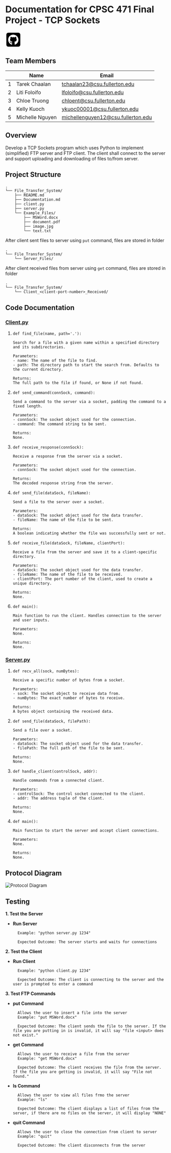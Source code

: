 # Documentation for CPSC 471 Final Project - TCP Sockets

[<svg xmlns="http://www.w3.org/2000/svg" height="50" width="50" viewBox="0 0 448 512"><path d="M448 96c0-35.3-28.7-64-64-64H64C28.7 32 0 60.7 0 96V416c0 35.3 28.7 64 64 64H384c35.3 0 64-28.7 64-64V96zM265.8 407.7c0-1.8 0-6 .1-11.6c.1-11.4 .1-28.8 .1-43.7c0-15.6-5.2-25.5-11.3-30.7c37-4.1 76-9.2 76-73.1c0-18.2-6.5-27.3-17.1-39c1.7-4.3 7.4-22-1.7-45c-13.9-4.3-45.7 17.9-45.7 17.9c-13.2-3.7-27.5-5.6-41.6-5.6s-28.4 1.9-41.6 5.6c0 0-31.8-22.2-45.7-17.9c-9.1 22.9-3.5 40.6-1.7 45c-10.6 11.7-15.6 20.8-15.6 39c0 63.6 37.3 69 74.3 73.1c-4.8 4.3-9.1 11.7-10.6 22.3c-9.5 4.3-33.8 11.7-48.3-13.9c-9.1-15.8-25.5-17.1-25.5-17.1c-16.2-.2-1.1 10.2-1.1 10.2c10.8 5 18.4 24.2 18.4 24.2c9.7 29.7 56.1 19.7 56.1 19.7c0 9 .1 21.7 .1 30.6c0 4.8 .1 8.6 .1 10c0 4.3-3 9.5-11.5 8C106 393.6 59.8 330.8 59.8 257.4c0-91.8 70.2-161.5 162-161.5s166.2 69.7 166.2 161.5c.1 73.4-44.7 136.3-110.7 158.3c-8.4 1.5-11.5-3.7-11.5-8zm-90.5-54.8c-.2-1.5 1.1-2.8 3-3.2c1.9-.2 3.7 .6 3.9 1.9c.3 1.3-1 2.6-3 3c-1.9 .4-3.7-.4-3.9-1.7zm-9.1 3.2c-2.2 .2-3.7-.9-3.7-2.4c0-1.3 1.5-2.4 3.5-2.4c1.9-.2 3.7 .9 3.7 2.4c0 1.3-1.5 2.4-3.5 2.4zm-14.3-2.2c-1.9-.4-3.2-1.9-2.8-3.2s2.4-1.9 4.1-1.5c2 .6 3.3 2.1 2.8 3.4c-.4 1.3-2.4 1.9-4.1 1.3zm-12.5-7.3c-1.5-1.3-1.9-3.2-.9-4.1c.9-1.1 2.8-.9 4.3 .6c1.3 1.3 1.8 3.3 .9 4.1c-.9 1.1-2.8 .9-4.3-.6zm-8.5-10c-1.1-1.5-1.1-3.2 0-3.9c1.1-.9 2.8-.2 3.7 1.3c1.1 1.5 1.1 3.3 0 4.1c-.9 .6-2.6 0-3.7-1.5zm-6.3-8.8c-1.1-1.3-1.3-2.8-.4-3.5c.9-.9 2.4-.4 3.5 .6c1.1 1.3 1.3 2.8 .4 3.5c-.9 .9-2.4 .4-3.5-.6zm-6-6.4c-1.3-.6-1.9-1.7-1.5-2.6c.4-.6 1.5-.9 2.8-.4c1.3 .7 1.9 1.8 1.5 2.6c-.4 .9-1.7 1.1-2.8 .4z"/></svg>](https://github.com/tarekchaalan/File-Transfer-System)

## Team Members

|     | Name            | Email                              |
| --- | --------------- | ---------------------------------- |
| 1   | Tarek Chaalan   | tchaalan23@csu.fullerton.edu       |
| 2   | Liti Foloifo    | lfoloifo@csu.fullerton.edu         |
| 3   | Chloe Truong    | chloent@csu.fullerton.edu          |
| 4   | Kelly Kuoch     | ykuoc00001@csu.fullerton.edu       |
| 5   | Michelle Nguyen | michellenguyen12@csu.fullerton.edu |

## Overview

Develop a TCP Sockets program which uses Python to implement (simplified) FTP server and FTP client. The client shall connect to the server and support uploading and downloading of files to/from server.

## Project Structure

```
.
└── File_Transfer_System/
    ├── README.md
    ├── Documentation.md
    ├── client.py
    ├── server.py
    └── Example_Files/
        ├── MSWord.docx
        ├── document.pdf
        ├── image.jpg
        └── text.txt
```

After client sent files to server using `put` command, files are stored in folder

```
.
└── File_Transfer_System/
    └── Server_Files/
```

After client received files from server using `get` command, files are stored in folder

```
.
└── File_Transfer_System/
    └── Client_<client-port-number>_Received/
```

## Code Documentation

### [Client.py](https://github.com/tarekchaalan/File-Transfer-System/blob/main/client.py)

1.  ```
    def find_file(name, path='.'):

    Search for a file with a given name within a specified directory and its subdirectories.

    Parameters:
    - name: The name of the file to find.
    - path: The directory path to start the search from. Defaults to the current directory.

    Returns:
    The full path to the file if found, or None if not found.
    ```

2.  ```
    def send_command(connSock, command):

    Send a command to the server via a socket, padding the command to a fixed length.

    Parameters:
    - connSock: The socket object used for the connection.
    - command: The command string to be sent.

    Returns:
    None.
    ```

3.  ```
    def receive_response(connSock):

    Receive a response from the server via a socket.

    Parameters:
    - connSock: The socket object used for the connection.

    Returns:
    The decoded response string from the server.
    ```

4.  ```
    def send_file(dataSock, fileName):

    Send a file to the server over a socket.

    Parameters:
    - dataSock: The socket object used for the data transfer.
    - fileName: The name of the file to be sent.

    Returns:
    A boolean indicating whether the file was successfully sent or not.
    ```

5.  ```
    def receive_file(dataSock, fileName, clientPort):

    Receive a file from the server and save it to a client-specific directory.

    Parameters:
    - dataSock: The socket object used for the data transfer.
    - fileName: The name of the file to be received.
    - clientPort: The port number of the client, used to create a unique directory.

    Returns:
    None.
    ```

6.  ```
    def main():

    Main function to run the client. Handles connection to the server and user inputs.

    Parameters:
    None.

    Returns:
    None.
    ```

### [Server.py](https://github.com/tarekchaalan/File-Transfer-System/blob/main/server.py)

1.  ```
    def recv_all(sock, numBytes):

    Receive a specific number of bytes from a socket.

    Parameters:
    - sock: The socket object to receive data from.
    - numBytes: The exact number of bytes to receive.

    Returns:
    A bytes object containing the received data.
    ```

2.  ```
    def send_file(dataSock, filePath):

    Send a file over a socket.

    Parameters:
    - dataSock: The socket object used for the data transfer.
    - filePath: The full path of the file to be sent.

    Returns:
    None.
    ```

3.  ```
    def handle_client(controlSock, addr):

    Handle commands from a connected client.

    Parameters:
    - controlSock: The control socket connected to the client.
    - addr: The address tuple of the client.

    Returns:
    None.
    ```

4.  ```
    def main():

    Main function to start the server and accept client connections.

    Parameters:
    None.

    Returns:
    None.
    ```

## Protocol Diagram

![Protocol Diagram](https://i.imgur.com/R6DfL1W.png)

## Testing

**1. Test the Server**

- **Run Server**

        Example: "python server.py 1234"

        Expected Outcome: The server starts and waits for connections

**2. Test the Client**

- **Run Client**

        Example: "python client.py 1234"

        Expected Outcome: The client is connecting to the server and the user is prompted to enter a command

**3. Test FTP Commands**

- **put Command**

        Allows the user to insert a file into the server
        Example: "put MSWord.docx"

        Expected Outcome: The client sends the file to the server. If the file you are putting in is invalid, it will say "file <input> does not exist."

- **get Command**

        Allows the user to receive a file from the server
        Example: "get MSWord.docx"

        Expected Outcome: The client receives the file from the server. If the file you are getting is invalid, it will say "File not found."

- **ls Command**

        Allows the user to view all files frmo the server
        Example: "ls"

        Expected Outcome: The client displays a list of files from the server, if there are no files on the server, it will display "NONE"

- **quit Command**

        Allows the user to close the connection from client to server
        Example: "quit"

        Expected Outcome: The client disconnects from the server
